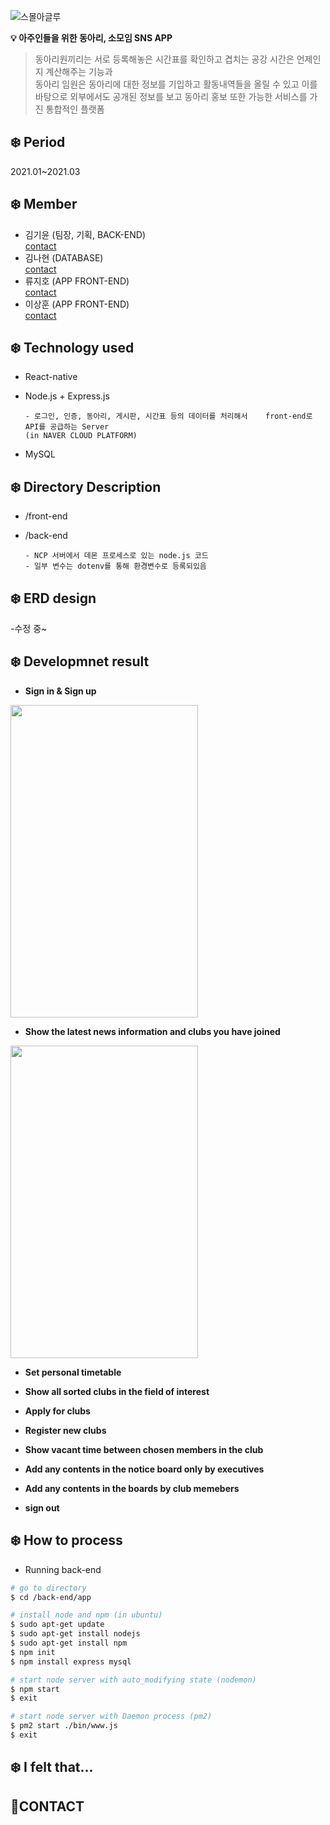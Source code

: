 ![스몰아글루](https://user-images.githubusercontent.com/59333136/110794252-e4d9bb80-82b8-11eb-95f1-411799ea5d70.png)


**:bulb: 아주인들을 위한 동아리, 소모임 SNS APP**
> 동아리원끼리는 서로 등록해놓은 시간표를 확인하고 겹치는 공강 시간은 언제인지 계산해주는 기능과  
> 동아리 임원은 동아리에 대한 정보를 기입하고 활동내역들을 올릴 수 있고 이를 바탕으로 외부에서도 공개된 정보를 보고 동아리 홍보 또한 가능한 서비스를
> 가진 통합적인 플랫폼
## ❄️ Period
2021.01~2021.03
## ❄️ Member
* 김기윤 (팀장, 기획, BACK-END)  
[contact](https://github.com/ccrakel)
* 김나현 (DATABASE)  
[contact](https://github.com/6twinsniwt9)
* 류지호 (APP FRONT-END)  
[contact](https://github.com/ryuzho)
* 이상훈 (APP FRONT-END)  
[contact](https://github.com/FriedEggChicken)

## ❄️ Technology used
  * React-native
  * Node.js + Express.js

        - 로그인, 인증, 동아리, 게시판, 시간표 등의 데이터를 처리해서    front-end로 API를 공급하는 Server   
        (in NAVER CLOUD PLATFORM)
  * MySQL  
## ❄️ Directory Description
  * /front-end
  * /back-end

        - NCP 서버에서 데몬 프로세스로 있는 node.js 코드
        - 일부 변수는 dotenv를 통해 환경변수로 등록되있음

        
## ❄️ ERD design
-수정 중~
## ❄️ Developmnet result
  * **Sign in & Sign up**  
  <img src="https://user-images.githubusercontent.com/77534983/110496386-c482f300-8138-11eb-97a7-48c1c0875698.gif" width="300" height="500" />  
  
  * **Show the latest news information and clubs you have joined**
  <img src="https://user-images.githubusercontent.com/77534983/110771603-07121000-829e-11eb-99a6-128c7f0d0034.gif" width="300" height="500" />  
  
  * **Set personal timetable**  
  
  * **Show all sorted clubs in the field of interest**  
  
  * **Apply for clubs**  
  
  * **Register new clubs**  
  
  * **Show vacant time between chosen members in the club**  
  
  * **Add any contents in the notice board only by executives**  
  
  * **Add any contents in the boards by club memebers**  
  
  * **sign out**
    
## ❄️ How to process 
* Running back-end
``` bash
# go to directory
$ cd /back-end/app

# install node and npm (in ubuntu)
$ sudo apt-get update 
$ sudo apt-get install nodejs
$ sudo apt-get install npm
$ npm init
$ npm install express mysql

# start node server with auto_modifying state (nodemon)
$ npm start 
$ exit

# start node server with Daemon process (pm2)
$ pm2 start ./bin/www.js
$ exit
```

## ❄️ I felt that...

## 🌈CONTACT
